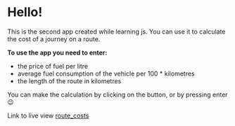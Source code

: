 # Hello!
This is the second app created while learning js. 
You can use it to calculate the cost of a journey on a route.

**To use the app you need to enter:**

* the price of fuel per litre
* average fuel consumption of the vehicle per 100 * kilometres
* the length of the route in kilometres

You can make the calculation by clicking on the button, or by pressing enter 😉

Link to live view
[route_costs](https://mondom.github.io/route_costs/)